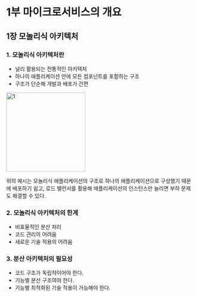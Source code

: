 # 1부 마이크로서비스의 개요

## 1장 모놀리식 아키텍처

### 1. 모놀리식 아키텍처란

- 널리 활용되는 전통적인 아키텍처
- 하나의 애플리케이션 안에 모든 컴포넌트를 포함하는 구조
- 구조가 단순해 개발과 배포가 간편

<img width="212" alt="1" src="https://user-images.githubusercontent.com/38815618/97078504-9e483500-1627-11eb-856b-c6559e09ea9a.PNG">

<p>
    위의 예시는 모놀리식 애플리케이션의 구조로 하나의 애플리케이션으로 구성했기 때문에 배포하기 쉽고, 로드 밸런서를 활용해 애플리케이션의 인스턴스만 늘리면 부하 문제도 해결할 수 있다.
</p>

### 2. 모놀리식 아키텍처의 한계

- 비효율적인 분산 처리
- 코드 관리의 어려움
- 새로운 기술 적용의 어려움

### 3. 분산 아키텍처의 필요성

- 코드 구조가 독립적이어야 한다.
- 기능별 분산 구조여야 한다.
- 기능별 최적화된 기술 적용이 가능해야 한다.
